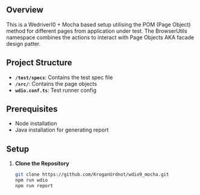 ## Overview

This is a WedriverI0 + Mocha based setup utilising the POM (Page Object) method  for different pages from application under test.
 The BrowserUtils namespace combines the actions to interact with Page Objects AKA facade design patter.

## Project Structure

- **`/test/specs`**: Contains the test spec file
- **`/src/`**: Contains the page objects
- **`wdio.conf.ts`**: Test runner config

## Prerequisites

- Node installation
- Java installation for generating report

## Setup

1. **Clone the Repository**

   ```bash
   git clone https://github.com/KroganUrdnot/wdio9_mocha.git
   npm run wdio
   npm run report